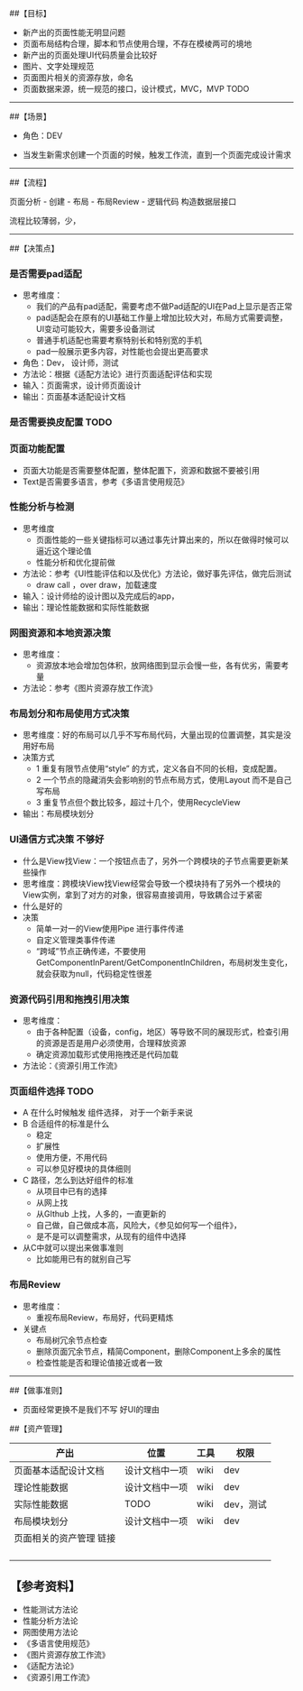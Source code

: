 ##【目标】

* 新产出的页面性能无明显问题
* 页面布局结构合理，脚本和节点使用合理，不存在模棱两可的境地
* 新产出的页面处理UI代码质量会比较好
* 图片、文字处理规范
* 页面图片相关的资源存放，命名
* 页面数据来源，统一规范的接口，设计模式，MVC，MVP TODO

---



##【场景】

* 角色：DEV

* 当发生新需求创建一个页面的时候，触发工作流，直到一个页面完成设计需求

---



##【流程】

页面分析 - 创建 - 布局 - 布局Review - 逻辑代码 构造数据层接口

流程比较薄弱，少，

---



##【决策点】

### 是否需要pad适配

* 思考维度：
  * 我们的产品有pad适配，需要考虑不做Pad适配的UI在Pad上显示是否正常
  * pad适配会在原有的UI基础工作量上增加比较大对，布局方式需要调整，UI变动可能较大，需要多设备测试
  * 普通手机适配也需要考察特别长和特别宽的手机
  * pad一般展示更多内容，对性能也会提出更高要求
* 角色：Dev， 设计师，测试
* 方法论：根据《适配方法论》进行页面适配评估和实现
* 输入：页面需求，设计师页面设计
* 输出：页面基本适配设计文档

### 是否需要换皮配置 TODO

### 页面功能配置

* 页面大功能是否需要整体配置，整体配置下，资源和数据不要被引用
* Text是否需要多语言，参考《多语言使用规范》

### 性能分析与检测

* 思考维度
  * 页面性能的一些关键指标可以通过事先计算出来的，所以在做得时候可以逼近这个理论值
  * 性能分析和优化提前做
* 方法论：参考《UI性能评估和以及优化》方法论，做好事先评估，做完后测试
  * draw call ，over draw，加载速度
* 输入：设计师给的设计图以及完成后的app，
* 输出：理论性能数据和实际性能数据

### 网图资源和本地资源决策

* 思考维度：
  * 资源放本地会增加包体积，放网络图到显示会慢一些，各有优劣，需要考量
* 方法论：参考《图片资源存放工作流》

### 布局划分和布局使用方式决策

* 思考维度：好的布局可以几乎不写布局代码，大量出现的位置调整，其实是没用好布局
* 决策方式
  * 1 重复有限节点使用“style” 的方式，定义各自不同的长相，变成配置。
  * 2 一个节点的隐藏消失会影响别的节点布局方式，使用Layout 而不是自己写布局
  * 3 重复节点但个数比较多，超过十几个，使用RecycleView
* 输出：布局模块划分

### UI通信方式决策 不够好

* 什么是View找View：一个按钮点击了，另外一个跨模块的子节点需要更新某些操作
* 思考维度：跨模块View找View经常会导致一个模块持有了另外一个模块的View实例，拿到了对方的对象，很容易直接调用，导致耦合过于紧密
* 什么是好的
* 决策
  * 简单一对一的View使用Pipe 进行事件传递
  * 自定义管理类事件传递
  * “跨域”节点正确传递，不要使用 GetComponentInParent/GetComponentInChildren，布局树发生变化，就会获取为null，代码稳定性很差

### 资源代码引用和拖拽引用决策

* 思考维度：
  * 由于各种配置（设备，config，地区）等导致不同的展现形式，检查引用的资源是否是用户必须使用，合理释放资源
  * 确定资源加载形式使用拖拽还是代码加载
* 方法论：《资源引用工作流》

### 页面组件选择 TODO

* A 在什么时候触发 组件选择， 对于一个新手来说
* B 合适组件的标准是什么
  * 稳定
  * 扩展性
  * 使用方便，不用代码
  * 可以参见好模块的具体细则
* C 路径，怎么到达好组件的标准
  * 从项目中已有的选择
  * 从网上找
  * 从GIthub 上找，人多的，一直更新的
  * 自己做，自己做成本高，风险大，《参见如何写一个组件》，
  *  是不是可以调整需求，从现有的组件中选择
* 从C中就可以提出来做事准则
  * 比如能用已有的就别自己写

### 布局Review

* 思考维度：
  * 重视布局Review，布局好，代码更精炼
* 关键点
  * 布局树冗余节点检查
  * 删除页面冗余节点，精简Component，删除Component上多余的属性
  * 检查性能是否和理论值接近或者一致

----



##【做事准则】

* 页面经常更换不是我们不写 好UI的理由

##【资产管理】

| 产出                    | 位置           | 工具 | 权限      |
| ----------------------- | -------------- | ---- | --------- |
| 页面基本适配设计文档    | 设计文档中一项 | wiki | dev       |
| 理论性能数据            | 设计文档中一项 | wiki | dev       |
| 实际性能数据            | TODO           | wiki | dev，测试 |
| 布局模块划分            | 设计文档中一项 | wiki | dev       |
| 页面相关的资产管理 链接 |                |      |           |
|                         |                |      |           |
|                         |                |      |           |
|                         |                |      |           |
|                         |                |      |           |



## 【参考资料】

* 性能测试方法论
* 性能分析方法论
* 网图使用方法论
* 《多语言使用规范》
* 《图片资源存放工作流》
* 《适配方法论》
* 《资源引用工作流》



